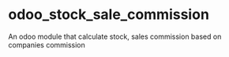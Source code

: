# odoo_stock_sale_commission
An odoo module that calculate stock, sales commission based on companies commission  
